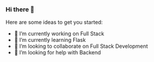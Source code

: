 ### Hi there 👋

<!--
**VenkatPantham/VenkatPantham** is a ✨ _special_ ✨ repository because its `README.md` (this file) appears on your GitHub profile.
-->
Here are some ideas to get you started:

- 🔭 I’m currently working on Full Stack
- 🌱 I’m currently learning Flask
- 👯 I’m looking to collaborate on Full Stack Development
- 🤔 I’m looking for help with Backend
<!--
- 💬 Ask me about ...
- 📫 How to reach me: ...
- 😄 Pronouns: ...
- ⚡ Fun fact: ...
-->

